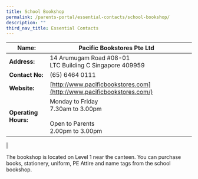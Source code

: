 ```yaml
---
title: School Bookshop
permalink: /parents-portal/essential-contacts/school-bookshop/
description: ""
third_nav_title: Essential Contacts
---
```

| **Name:** | Pacific Bookstores Pte Ltd |  |
| -------- | -------- | -------- |
| **Address:**    | 14 Arumugam Road #08-01 <br>  LTC Building C Singapore 409959     |     |
| **Contact No:**    | (65) 6464 0111     |      |
| **Website:**    | [http://www.pacificbookstores.com](http://www.pacificbookstores.com/)     |      |
|**Operating Hours:**  | Monday to Friday <br> 7.30am to 3.00pm<br><br> Open to Parents <br> 2.00pm to 3.00pm     |     |
|


The bookshop is located on Level 1 near the canteen. You can purchase books, stationery, uniform, PE Attire and name tags from the school bookshop.
